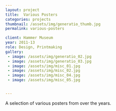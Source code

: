 ```yaml
---
layout: project
title:  Various Posters
categories: projects
thumbnail: /assets/img/generatio_thumb.jpg
permalink: various-posters

client: Hammer Museum
year: 2011-13
role: Design, Printmaking
gallery:
 - image: /assets/img/generatio_02.jpg
 - image: /assets/img/generatio_03.jpg
 - image: /assets/img/misc_01.jpg
 - image: /assets/img/misc_02.jpg
 - image: /assets/img/misc_04.jpg
 - image: /assets/img/misc_05.jpg


---
```


A selection of various posters from over the years.
